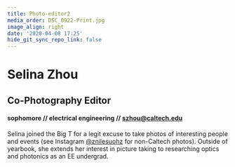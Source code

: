 ```yaml
---
title: Photo-editor2
media_order: DSC_0922-Print.jpg
image_align: right
date: '2020-04-08 17:25'
hide_git_sync_repo_link: false
---
```


# Selina Zhou
## Co-Photography Editor
#### sophomore // electrical engineering // [szhou@caltech.edu](mailto:szhou@caltech.edu)
Selina joined the Big T for a legit excuse to take photos of interesting people and events (see Instagram [@znilesuohz](https://www.instagram.com/znilesuohz/) for non-Caltech photos). Outside of yearbook, she extends her interest in picture taking to researching optics and photonics as an EE undergrad.